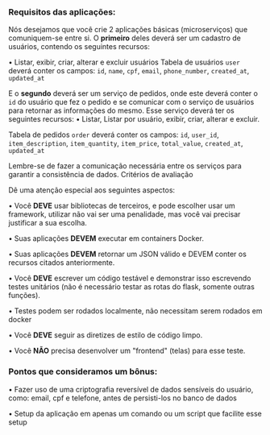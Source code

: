 ### Requisitos das aplicações:

Nós desejamos que você crie 2 aplicações básicas (microserviços) que comuniquem-se entre si.
O **primeiro** deles deverá ser um cadastro de usuários, contendo os seguintes recursos:

•	Listar, exibir, criar, alterar e excluir usuários
Tabela de usuários `user` deverá conter os campos: `id`, `name`, `cpf`, `email`, `phone_number`, `created_at`, `updated_at`

E o **segundo** deverá ser um serviço de pedidos, onde este deverá conter o `id` do usuário que fez o pedido e se comunicar com o serviço de usuários para retornar as informações do mesmo. Esse serviço deverá ter os seguintes recursos:
•	Listar, Listar por usuário, exibir, criar, alterar e excluir.

Tabela de pedidos `order` deverá conter os campos: `id`, `user_id`, `item_description`, `item_quantity`, `item_price`, `total_value`, `created_at`, `updated_at`

Lembre-se de fazer a comunicação necessária entre os serviços para garantir a consistência de dados.
Critérios de avaliação

Dê uma atenção especial aos seguintes aspectos:

•	Você **DEVE** usar bibliotecas de terceiros, e pode escolher usar um framework, utilizar não vai ser uma penalidade, mas você vai precisar justificar a sua escolha.

•	Suas aplicações **DEVEM** executar em containers Docker.

•	Suas aplicações **DEVEM** retornar um JSON válido e DEVEM conter os recursos citados anteriormente.

•	Você **DEVE** escrever um código testável e demonstrar isso escrevendo testes unitários (não é necessário testar as rotas do flask, somente outras funções).

•	Testes podem ser rodados localmente, não necessitam serem rodados em docker

•	Você **DEVE** seguir as diretizes de estilo de código limpo.

•	Você **NÃO** precisa desenvolver um "frontend" (telas) para esse teste.

### Pontos que consideramos um bônus:
•	Fazer uso de uma criptografia reversível de dados sensíveis do usuário, como: email, cpf e telefone, antes de persisti-los no banco de dados

•	Setup da aplicação em apenas um comando ou um script que facilite esse setup
